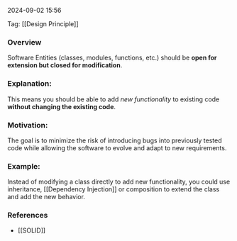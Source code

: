 
2024-09-02 15:56

Tag: [[Design Principle]]

### Overview
Software Entities (classes, modules, functions, etc.) should be **open for extension but closed for modification**.

### Explanation:
This means you should be able to add *new functionality* to existing code **without changing the existing code**.

### Motivation:
The goal is to minimize the risk of introducing bugs into previously tested code while allowing the software to evolve and adapt to new requirements.

### Example:
Instead of modifying a class directly to add new functionality, you could use inheritance, [[Dependency Injection]] or composition to extend the class and add the new behavior.


### References
- [[SOLID]]

